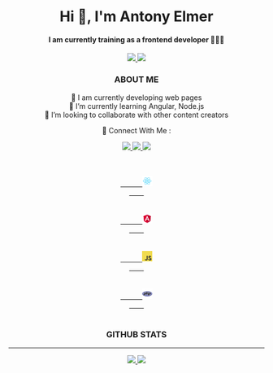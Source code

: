 <h1 align="center">Hi 👋, I'm Antony Elmer</h1>
<h4 align="center">I am currently training as a frontend developer 💁🏻‍♂️</h4>

<p align="center">
  <a href="https://github.com/Brother-Antony">
    <img src="https://img.shields.io/github/followers/Brother-Antony?logo=GitHub&style=for-the-badge">
  </a>
  
  <a href="https://www.youtube.com/channel/UCJyVpgkKclh57_kOFmEFbEQ">
    <img src="https://img.shields.io/youtube/channel/subscribers/UCJyVpgkKclh57_kOFmEFbEQ?label=Brother_Antony&logo=youtube&style=for-the-badge">
  </a>
</p>

<h3 align="center">ABOUT ME</h3>


<p align="center">
  🔭 I am currently developing web pages<br>
  🌱 I’m currently learning Angular, Node.js<br>
  👯 I’m looking to collaborate with other content creators
</p>

<p align="center">📣 Connect With Me :</p>
<p align="center">
  <a href="mailto:elmer.antony12@gmail.com?subject=[GitHub]%20🔥%20Want%20To%20contact&amp;body=Hello Antony Elmer%20...">
    <img src="https://camo.githubusercontent.com/fb6d3697ea1b63b88f1a5c69c00d63da09b38c6247447b3ccaf7b8eedb407821/68747470733a2f2f696d672e736869656c64732e696f2f62616467652f65e280916d61696c2d4431343833362e7376673f7374796c653d666f722d7468652d6261646765266c6f676f3d474d61696c266c6f676f436f6c6f723d7768697465" data-canonical-src="https://img.shields.io/badge/e‑mail-D14836.svg?style=for-the-badge&amp;logo=GMail&amp;logoColor=white" style="max-width:100%;">
  </a>
  <a href="https://www.instagram.com/brother_antony/" rel="nofollow">
    <img src="https://camo.githubusercontent.com/cbc854f14dc085a924da2534104c794ca78d82e06e9c02629530d3cf28b944e7/68747470733a2f2f696d672e736869656c64732e696f2f62616467652f696e7374616772616d2d4534343035462e7376673f7374796c653d666f722d7468652d6261646765266c6f676f3d696e7374616772616d266c6f676f436f6c6f723d7768697465" data-canonical-src="https://img.shields.io/badge/instagram-E4405F.svg?style=for-the-badge&amp;logo=instagram&amp;logoColor=white" style="max-width:100%;">
  </a>
  <a href="https://www.linkedin.com/in/antony-elmer-espinoza-visitaci%C3%B3n-265541204/" rel="nofollow">
    <img src="https://camo.githubusercontent.com/bb14dfae5e125184ee97e55a8e8e227d72ac96bb53791a835ead9e0bfdf0b9df/68747470733a2f2f696d672e736869656c64732e696f2f62616467652f6c696e6b6564696e2d3030373742352e7376673f7374796c653d666f722d7468652d6261646765266c6f676f3d6c696e6b6564696e266c6f676f436f6c6f723d7768697465" data-canonical-src="https://img.shields.io/badge/linkedin-0077B5.svg?style=for-the-badge&amp;logo=linkedin&amp;logoColor=white" style="max-width:100%;">
  </a>
</p>



<p align="center">
  <!--<code>
    <a target="_blank" rel="noopener noreferrer" href="https://raw.githubusercontent.com/github/explore/80688e429a7d4ef2fca1e82350fe8e3517d3494d/topics/android/android.png">
      <img height="20" src="https://raw.githubusercontent.com/github/explore/80688e429a7d4ef2fca1e82350fe8e3517d3494d/topics/android/android.png" style="max-width:100%;">
    </a>
  </code>
  <code>
    <a target="_blank" rel="noopener noreferrer" href="https://raw.githubusercontent.com/github/explore/80688e429a7d4ef2fca1e82350fe8e3517d3494d/topics/flutter/flutter.png">
      <img height="20" src="https://raw.githubusercontent.com/github/explore/80688e429a7d4ef2fca1e82350fe8e3517d3494d/topics/flutter/flutter.png" style="max-width:100%;">
    </a>
  </code>-->
  <code>
    <a target="_blank" rel="noopener noreferrer" href="https://raw.githubusercontent.com/github/explore/80688e429a7d4ef2fca1e82350fe8e3517d3494d/topics/react/react.png">
      <img height="20" src="https://raw.githubusercontent.com/github/explore/80688e429a7d4ef2fca1e82350fe8e3517d3494d/topics/react/react.png" style="max-width:100%;">
    </a>
  </code>
  <code>
    <a target="_blank" rel="noopener noreferrer" href="https://raw.githubusercontent.com/github/explore/80688e429a7d4ef2fca1e82350fe8e3517d3494d/topics/angular/angular.png">
      <img height="20" src="https://raw.githubusercontent.com/github/explore/80688e429a7d4ef2fca1e82350fe8e3517d3494d/topics/angular/angular.png" style="max-width:100%;">
    </a>
  </code>
  <code>
    <a target="_blank" rel="noopener noreferrer" href="https://raw.githubusercontent.com/github/explore/80688e429a7d4ef2fca1e82350fe8e3517d3494d/topics/javascript/javascript.png">
      <img height="20" src="https://raw.githubusercontent.com/github/explore/80688e429a7d4ef2fca1e82350fe8e3517d3494d/topics/javascript/javascript.png" style="max-width:100%;">
    </a>
  </code>
  <code>
    <a target="_blank" rel="noopener noreferrer" href="https://raw.githubusercontent.com/github/explore/80688e429a7d4ef2fca1e82350fe8e3517d3494d/topics/php/php.png">
      <img height="20" src="https://raw.githubusercontent.com/github/explore/80688e429a7d4ef2fca1e82350fe8e3517d3494d/topics/php/php.png" style="max-width:100%;">
    </a>
  </code>
</p>

<h3 align="center">GITHUB STATS</h3>
<hr>

<p align="center">
  <a href="https://github.com/krisscaroli">
    <img height="180em" src="https://github-readme-stats-eight-theta.vercel.app/api?username=krisscaroli&show_icons=true&theme=dracula&include_all_commits=true&count_private=true"/>
    <img height="180em" src="https://github-readme-stats-eight-theta.vercel.app/api/top-langs/?username=krisscaroli&layout=compact&langs_count=8&theme=dracula"/>
  </a>
</p>



<!--[![Web](https://img.shields.io/badge/My_Website-antonioleiva.com-14a1f0?style=for-the-badge&logo=wordpress&logoColor=white&labelColor=101010)](https://antonioleiva.com)
[![YouTube](https://img.shields.io/badge/YouTube-Antonio_Leiva-FF0000?style=for-the-badge&logo=youtube&logoColor=white&labelColor=101010)](https://www.youtube.com/antoniolg28)
[![LinkedIn](https://img.shields.io/badge/LinkedIn-Antonio_Leiva-0077B5?style=for-the-badge&logo=linkedin&logoColor=white&labelColor=101010)](https://devexperto.com/linkedin
[![Instagram](https://img.shields.io/badge/Instagram-@antonioleivag-E4405F?style=for-the-badge&logo=instagram&logoColor=white&labelColor=101010)](https://instagram.com/antonioleivag)-->
<!--
**Brother-Antony/Brother-Antony** is a ✨ _special_ ✨ repository because its `README.md` (this file) appears on your GitHub profile.

Here are some ideas to get you started:       

- 🔭 I’m currently working on ...
- 🌱 I’m currently learning ...
- 👯 I’m looking to collaborate on ...
- 🤔 I’m looking for help with ...
- 💬 Ask me about ...
- 📫 How to reach me: ...
- 😄 Pronouns: ...
- ⚡ Fun fact: ...
-->

